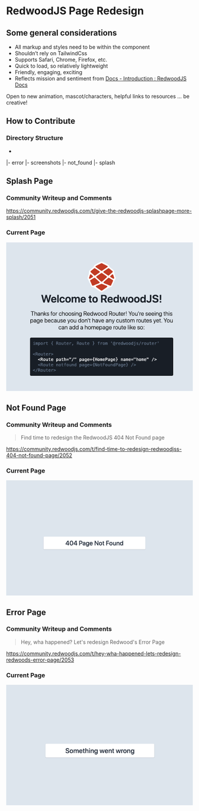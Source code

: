 # RedwoodJS Page Redesign



## Some general considerations

* All markup and styles need to be within the component
* Shouldn’t rely on TailwindCss
* Supports Safari, Chrome, Firefox, etc.
* Quick to load, so relatively lightweight
* Friendly, engaging, exciting
* Reflects mission and sentiment from [Docs - Introduction : RedwoodJS Docs](https://redwoodjs.com/docs/introduction)


Open to new animation, mascot/characters, helpful links to resources … be creative!

## How to Contribute

### Directory Structure

- <github-username>
|- error
|- screenshots
|- not_found
|- splash
## Splash Page

### Community Writeup and Comments
https://community.redwoodjs.com/t/give-the-redwoodjs-splashpage-more-splash/2051

### Current Page

![](./docs/static/assets/images/splash.png)
## Not Found Page

### Community Writeup and Comments

> Find time to redesign the RedwoodJS 404 Not Found page

https://community.redwoodjs.com/t/find-time-to-redesign-redwoodjss-404-not-found-page/2052

### Current Page

![](./docs/static/assets/images/404_not_found.png)

## Error Page


### Community Writeup and Comments

> Hey, wha happened? Let's redesign Redwood's Error Page

https://community.redwoodjs.com/t/hey-wha-happened-lets-redesign-redwoods-error-page/2053


### Current Page
![](./docs/static/assets/images/error.png)


